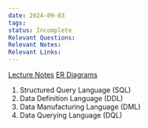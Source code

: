 ```yaml
---
date: 2024-09-03
tags: 
status: Incomplete
Relevant Questions: 
Relevant Notes: 
Relevant Links:
---
```

[Lecture Notes](https://ilearn.mq.edu.au/mod/book/view.php?id=8329616)
[ER Diagrams](Attachments/Lecture%202%20(contd)-%20ER%20Diagrams%201.pdf)

1. Structured Query Language (SQL)
2. Data Definition Language (DDL)
3. Data Manufacturing Language (DML)
4. Data Querying Language (DQL)

